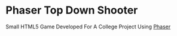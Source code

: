 # Phaser Top Down Shooter
Small HTML5 Game Developed For A College Project Using [Phaser](http://phaser.io/)
